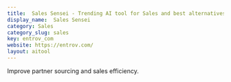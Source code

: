 ```yaml
---
title:  Sales Sensei - Trending AI tool for Sales and best alternatives
display_name:  Sales Sensei
category: Sales
category_slug: sales
key: entrov_com
website: https://entrov.com/
layout: aitool
---
```


Improve partner sourcing and sales efficiency.
